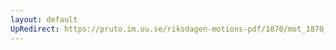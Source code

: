 ```yaml
---
layout: default
UpRedirect: https://pruto.im.uu.se/riksdagen-motions-pdf/1870/mot_1870__ak__228/mot_1870__ak__228-005.pdf
---
```

